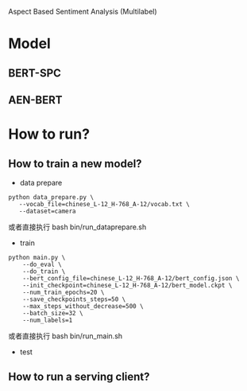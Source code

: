 Aspect Based Sentiment Analysis (Multilabel)

# Model
## BERT-SPC
## AEN-BERT

# How to run?
## How to train a new model?

- data prepare

```
python data_prepare.py \
   --vocab_file=chinese_L-12_H-768_A-12/vocab.txt \
   --dataset=camera
```
或者直接执行 bash bin/run_dataprepare.sh

- train

```
python main.py \
    --do_eval \
    --do_train \
    --bert_config_file=chinese_L-12_H-768_A-12/bert_config.json \
    --init_checkpoint=chinese_L-12_H-768_A-12/bert_model.ckpt \
    --num_train_epochs=20 \
    --save_checkpoints_steps=50 \
    --max_steps_without_decrease=500 \
    --batch_size=32 \
    --num_labels=1
```
或者直接执行 bash bin/run_main.sh

- test

## How to run a serving client?

